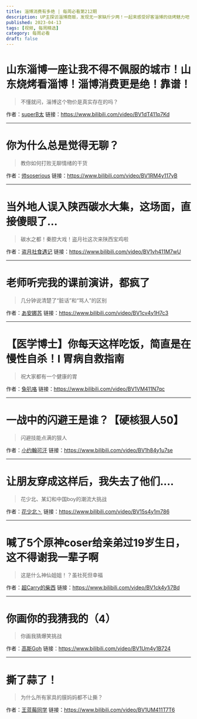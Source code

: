 ```yaml
---
title: 淄博消费有多绝 | 每周必看第212期
description: UP主探访淄博商贩，发现无一家缺斤少两！一起来感受好客淄博的烧烤魅力吧！
published: 2023-04-13
tags: [视频, 每周精选]
category: 每周必看
draft: false
---
```


# 山东淄博一座让我不得不佩服的城市！山东烧烤看淄博！淄博消费更是绝！靠谱！
> 不懂就问，淄博这个物价是真实存在的吗？

作者：[superB太](https://space.bilibili.com/85754245)
链接：https://www.bilibili.com/video/BV1dT411p7Kd

---

# 你为什么总是觉得无聊？
> 教你如何打败无聊情绪的干货

作者：[帅soserious](https://space.bilibili.com/66391032)
链接：https://www.bilibili.com/video/BV1RM4y117yB

---

# 当外地人误入陕西碳水大集，这场面，直接傻眼了…
> 碳水之都！秦腔大戏！盗月社这次来陕西宝鸡啦

作者：[盗月社食遇记](https://space.bilibili.com/99157282)
链接：https://www.bilibili.com/video/BV1vh411M7wU

---

# 老师听完我的课前演讲，都疯了
> 几分钟说清楚了“脏话”和“骂人”的区别

作者：[あ安娜苏](https://space.bilibili.com/312938786)
链接：https://www.bilibili.com/video/BV1cv4y1H7c3

---

# 【医学博士】你每天这样吃饭，简直是在慢性自杀！I 胃病自救指南
> 祝大家都有一个健康的胃

作者：[兔叭咯](https://space.bilibili.com/7788379)
链接：https://www.bilibili.com/video/BV1VM411N7qc

---

# 一战中的闪避王是谁？【硬核狠人50】
> 闪避技能点满的狠人

作者：[小约翰可汗](https://space.bilibili.com/23947287)
链接：https://www.bilibili.com/video/BV1h84y1u7se

---

# 让朋友穿成这样后，我失去了他们....
> 花少北、某幻和中国boy的潮流大挑战

作者：[花少北丶](https://space.bilibili.com/2206456)
链接：https://www.bilibili.com/video/BV15s4y1m786

---

# 喊了5个原神coser给亲弟过19岁生日，这不得谢我一辈子啊
> 这是什么神仙姐姐！？虽社死但幸福

作者：[超Carry的柴西](https://space.bilibili.com/383578614)
链接：https://www.bilibili.com/video/BV1ck4y1i7Bd

---

# 你画你的我猜我的（4）
> 你画我猜爆笑挑战

作者：[高斯Goh](https://space.bilibili.com/3913194)
链接：https://www.bilibili.com/video/BV1Um4y1B724

---

# 撕了蒜了！
> 为什么所有家具的膜妈妈都不让撕？

作者：[王蓝莓同学](https://space.bilibili.com/244092991)
链接：https://www.bilibili.com/video/BV1UM411T7T6

